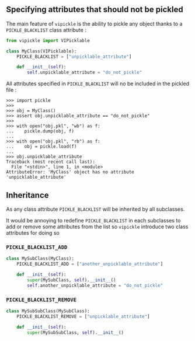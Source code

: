 ## Specifying attributes that should not be pickled

The main feature of `vipickle` is the ability to pickle any object thanks to a `PICKLE_BLACKLIST` class attribute :

```python hl_lines="4"
from vipickle import VIPicklable

class MyClass(VIPicklable):
    PICKLE_BLACKLIST = ["unpicklable_attribute"]

    def __init__(self):
        self.unpicklable_attribute = "do_not_pickle"
```

All attributes specified in `PICKLE_BLACKLIST` will no be included in the pickled file :

```pycon
>>> import pickle
>>>
>>> obj = MyClass()
>>> assert obj.unpicklable_attribute == "do_not_pickle"
>>>
>>> with open("obj.pkl", "wb") as f:
...    pickle.dump(obj, f)
...
>>> with open("obj.pkl", "rb") as f:
...    obj = pickle.load(f)
...
>>> obj.unpicklable_attribute
Traceback (most recent call last):
  File "<stdin>", line 1, in <module>
AttributeError: 'MyClass' object has no attribute 'unpicklable_attribute'
```

## Inheritance

As any class attribute `PICKLE_BLACKLIST` will be inherited by all subclasses.

It would be annoying to redefine `PICKLE_BLACKLIST` in each subclasses to add or remove some attributes from the list so
`vipickle` introduce two class attributes for doing so

### `PICKLE_BLACKLIST_ADD`

```python hl_lines="2"
class MySubClass(MyClass):
    PICKLE_BLACKLIST_ADD = ["another_unpicklable_attribute"]

    def __init__(self):
        super(MySubClass, self).__init__()
        self.another_unpicklable_attribute = "do_not_pickle"
```

### `PICKLE_BLACKLIST_REMOVE`

```python hl_lines="2"
class MySubSubClass(MySubClass):
    PICKLE_BLACKLIST_REMOVE = ["unpicklable_attribute"]

    def __init__(self):
        super(MySubSubClass, self).__init__()
```
